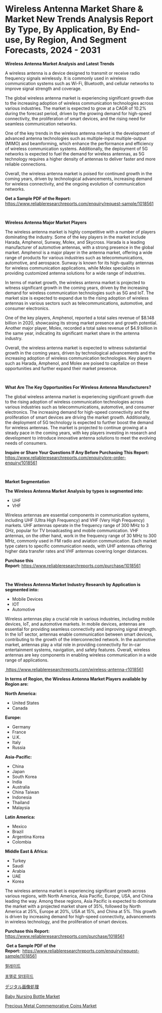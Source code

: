 <p><h1>Wireless Antenna Market Share & Market New Trends Analysis Report By Type, By Application, By End-use, By Region, And Segment Forecasts, 2024 - 2031</h1></p><p><strong>Wireless Antenna Market Analysis and Latest Trends</strong></p>
<p><p>A wireless antenna is a device designed to transmit or receive radio frequency signals wirelessly. It is commonly used in wireless communication systems such as Wi-Fi, Bluetooth, and cellular networks to improve signal strength and coverage.</p><p>The global wireless antenna market is experiencing significant growth due to the increasing adoption of wireless communication technologies across various industries. The market is expected to grow at a CAGR of 10.2% during the forecast period, driven by the growing demand for high-speed connectivity, the proliferation of smart devices, and the rising need for seamless communication networks.</p><p>One of the key trends in the wireless antenna market is the development of advanced antenna technologies such as multiple-input multiple-output (MIMO) and beamforming, which enhance the performance and efficiency of wireless communication systems. Additionally, the deployment of 5G networks is expected to fuel the demand for wireless antennas, as 5G technology requires a higher density of antennas to deliver faster and more reliable connections.</p><p>Overall, the wireless antenna market is poised for continued growth in the coming years, driven by technological advancements, increasing demand for wireless connectivity, and the ongoing evolution of communication networks.</p></p>
<p><strong>Get a Sample PDF of the Report:&nbsp;</strong> <a href="https://www.reliableresearchreports.com/enquiry/request-sample/1018561">https://www.reliableresearchreports.com/enquiry/request-sample/1018561</a></p>
<p>&nbsp;</p>
<p><strong>Wireless Antenna Major Market Players</strong></p>
<p><p>The wireless antenna market is highly competitive with a number of players dominating the industry. Some of the key players in the market include Harada, Amphenol, Sunway, Molex, and Skycross. Harada is a leading manufacturer of automotive antennas, with a strong presence in the global market. Amphenol is a major player in the antenna market, offering a wide range of products for various industries such as telecommunications, automotive, and aerospace. Sunway is known for its high-quality antennas for wireless communication applications, while Molex specializes in providing customized antenna solutions for a wide range of industries.</p><p>In terms of market growth, the wireless antenna market is projected to witness significant growth in the coming years, driven by the increasing demand for wireless communication technologies such as 5G and IoT. The market size is expected to expand due to the rising adoption of wireless antennas in various sectors such as telecommunications, automotive, and consumer electronics.</p><p>One of the key players, Amphenol, reported a total sales revenue of $8.148 billion in 2020, showcasing its strong market presence and growth potential. Another major player, Molex, recorded a total sales revenue of $4.9 billion in the same year, indicating its significant market share in the antenna industry.</p><p>Overall, the wireless antenna market is expected to witness substantial growth in the coming years, driven by technological advancements and the increasing adoption of wireless communication technologies. Key players such as Harada, Amphenol, and Molex are poised to capitalize on these opportunities and further expand their market presence.</p></p>
<p>&nbsp;</p>
<p><strong>What Are The Key Opportunities For Wireless Antenna Manufacturers?</strong></p>
<p><p>The global wireless antenna market is experiencing significant growth due to the rising adoption of wireless communication technologies across various industries such as telecommunications, automotive, and consumer electronics. The increasing demand for high-speed connectivity and the proliferation of smart devices are driving the market growth. Additionally, the deployment of 5G technology is expected to further boost the demand for wireless antennas. The market is projected to continue growing at a steady pace in the coming years, with key players investing in research and development to introduce innovative antenna solutions to meet the evolving needs of consumers.</p></p>
<p><strong>Inquire or Share Your Questions If Any Before Purchasing This Report:</strong> <a href="https://www.reliableresearchreports.com/enquiry/pre-order-enquiry/1018561">https://www.reliableresearchreports.com/enquiry/pre-order-enquiry/1018561</a></p>
<p>&nbsp;</p>
<p><strong>Market Segmentation</strong></p>
<p><strong>The Wireless Antenna Market Analysis by types is segmented into:</strong></p>
<p><ul><li>UHF</li><li>VHF</li></ul></p>
<p><p>Wireless antennas are essential components in communication systems, including UHF (Ultra High Frequency) and VHF (Very High Frequency) markets. UHF antennas operate in the frequency range of 300 MHz to 3 GHz, popular for TV broadcasting and mobile communication. VHF antennas, on the other hand, work in the frequency range of 30 MHz to 300 MHz, commonly used in FM radio and aviation communication. Each market type caters to specific communication needs, with UHF antennas offering higher data transfer rates and VHF antennas covering longer distances.</p></p>
<p><strong>Purchase this Report:&nbsp;</strong><a href="https://www.reliableresearchreports.com/purchase/1018561">https://www.reliableresearchreports.com/purchase/1018561</a></p>
<p>&nbsp;</p>
<p><strong>The Wireless Antenna Market Industry Research by Application is segmented into:</strong></p>
<p><ul><li>Mobile Devices</li><li>IOT</li><li>Automotive</li></ul></p>
<p><p>Wireless antennas play a crucial role in various industries, including mobile devices, IoT, and automotive markets. In mobile devices, antennas are essential for providing seamless connectivity and improving signal strength. In the IoT sector, antennas enable communication between smart devices, contributing to the growth of the interconnected network. In the automotive market, antennas play a vital role in providing connectivity for in-car entertainment systems, navigation, and safety features. Overall, wireless antennas are key components in enabling wireless communication in a wide range of applications.</p></p>
<p><a href="https://www.reliableresearchreports.com/wireless-antenna-r1018561">&nbsp;https://www.reliableresearchreports.com/wireless-antenna-r1018561</a></p>
<p><strong>In terms of Region, the Wireless Antenna Market Players available by Region are:</strong></p>
<p>
    <p> <strong> North America: </strong>
        <ul>
            <li>United States</li>
            <li>Canada</li>
        </ul>
        </p> 
    <p> <strong> Europe: </strong>
        <ul>
            <li>Germany</li>
            <li>France</li>
            <li>U.K.</li>
            <li>Italy</li>
            <li>Russia</li>
        </ul>
        </p> 
    <p> <strong> Asia-Pacific: </strong>
        <ul>
            <li>China</li>
            <li>Japan</li>
            <li>South Korea</li>
            <li>India</li>
            <li>Australia</li>
            <li>China Taiwan</li>
            <li>Indonesia</li>
            <li>Thailand</li>
            <li>Malaysia</li>
        </ul>
        </p> 
    <p> <strong> Latin America: </strong>
        <ul>
            <li>Mexico</li>
            <li>Brazil</li>
            <li>Argentina Korea</li>
            <li>Colombia</li>
        </ul>
        </p> 
    <p> <strong> Middle East & Africa: </strong>
        <ul>
            <li>Turkey</li>
            <li>Saudi</li>
            <li>Arabia</li>
            <li>UAE</li>
            <li>Korea</li>
        </ul>
    </p>
    </p>
<p><p>The wireless antenna market is experiencing significant growth across various regions, with North America, Asia Pacific, Europe, USA, and China leading the way. Among these regions, Asia Pacific is expected to dominate the market with a projected market share of 35%, followed by North America at 25%, Europe at 20%, USA at 15%, and China at 5%. This growth is driven by increasing demand for high-speed connectivity, advancements in wireless technology, and the proliferation of smart devices.</p></p>
<p><strong>Purchase this Report: </strong><a href="https://www.reliableresearchreports.com/purchase/1018561">https://www.reliableresearchreports.com/purchase/1018561</a></p>
<p>&nbsp;<strong>Get a Sample PDF of the Report:&nbsp;&nbsp;</strong><a href="https://www.reliableresearchreports.com/enquiry/request-sample/1018561">https://www.reliableresearchreports.com/enquiry/request-sample/1018561</a></p>
<p><strong></strong></p>
<p><p><a href="https://github.com/AidenReinger/Market-Research-Report-List-1/blob/main/4847647156214.md">펄레이트</a></p><p><a href="https://github.com/wallacBahrtyinger567686/Market-Research-Report-List-2/blob/main/8831485156213.md">포멜로 알데히드</a></p><p><a href="https://github.com/AbigaleHuel/Market-Research-Report-List-1/blob/main/6004520147154.md">デジタル画像処理</a></p><p><a href="https://github.com/tamvrosiya/Market-Research-Report-List-4/blob/main/baby-nursing-bottle-market.md">Baby Nursing Bottle Market</a></p><p><a href="https://github.com/changoleonlaverguenzanoexiste/Market-Research-Report-List-3/blob/main/precious-metal-commemorative-coins-market.md">Precious Metal Commemorative Coins Market</a></p></p>
